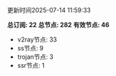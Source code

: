 更新时间2025-07-14 11:59:33

**总订阅: 22**
**总节点: 282**
**有效节点: 46**
- v2ray节点: 33
- ss节点: 9
- trojan节点: 3
- ssr节点: 1
